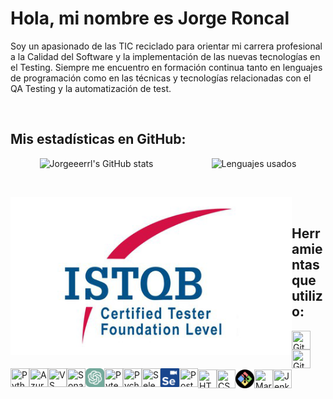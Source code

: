 # Hola, mi nombre es Jorge Roncal

Soy un apasionado de las TIC reciclado para orientar mi carrera profesional a la Calidad del Software y la implementación de las nuevas tecnologías en el Testing. Siempre me encuentro en formación continua tanto en lenguajes de programación como en las técnicas y tecnologías relacionadas con el QA Testing y la automatización de test.

&nbsp;

## Mis estadísticas en GitHub:

<div style="display: flex; justify-content: space-around;">
  <img src="https://github-readme-stats.vercel.app/api?username=Jorgeeerrl&show_icons=true&theme=gruvbox" alt="Jorgeeerrl's GitHub stats" />
  <img src="https://github-readme-stats.vercel.app/api/top-langs/?username=Jorgeeerrl&theme=gruvbox" alt="Lenguajes usados" />
</div>

&nbsp;

<img align="left" src="https://github.com/Jorgeeerrl/Jorgeeerrl/blob/main/ISTQB%20Logo.png" width="450" />

&nbsp;&nbsp;&nbsp;

## Herramientas que utilizo:

<img align="left" src="https://raw.githubusercontent.com/jmnote/z-icons/master/svg/git.svg" width="30" height="30" title="Git" />
<img align="left" src="https://raw.githubusercontent.com/jmnote/z-icons/master/svg/github.svg" width="30" height="30" title="GitHub" />
<img align="left" src="https://raw.githubusercontent.com/jmnote/z-icons/master/svg/python.svg" width="30" height="30" title="Python" />
<img align="left" src="https://cdn.jsdelivr.net/gh/devicons/devicon@latest/icons/azuredevops/azuredevops-original.svg" width="30" height="30" title="Azure DevOps" />
<img align="left" src="https://cdn.jsdelivr.net/gh/devicons/devicon@latest/icons/vscode/vscode-original.svg" width="30" height="30" title="VS Code" />
<img align="left" src="https://cdn.jsdelivr.net/gh/devicons/devicon@latest/icons/sonarqube/sonarqube-original.svg" width="30" height="30" title="SonarQube" />

&nbsp;

<img align="left" src="https://github.com/Jorgeeerrl/Jorgeeerrl/blob/main/ChatGPT_logo.svg" width="30" height="30" title="ChatGPT" />
<img align="left" src="https://cdn.jsdelivr.net/gh/devicons/devicon@latest/icons/pytest/pytest-original-wordmark.svg" width="30" height="30" title="Pytest" />
<img align="left" src="https://cdn.jsdelivr.net/gh/devicons/devicon@latest/icons/pycharm/pycharm-original.svg" width="30" height="30" title="Pycharm"/>
<img align="left" src="https://cdn.jsdelivr.net/gh/devicons/devicon@latest/icons/selenium/selenium-original.svg" width="30" height="30" title="Selenium Webdriver" />
<img align="left" src="https://github.com/Jorgeeerrl/Jorgeeerrl/blob/main/selenium-ide128.png" width="30" height="30" title="Selenium IDE" />
<img align="left" src="https://cdn.jsdelivr.net/gh/devicons/devicon@latest/icons/postman/postman-original.svg" width="30" height="30" title="Postman" />
          

&nbsp;         

<img align="left" src="https://cdn.jsdelivr.net/gh/devicons/devicon@latest/icons/html5/html5-original.svg" width="30" height="30" title="HTML" />
<img align="left" src="https://cdn.jsdelivr.net/gh/devicons/devicon@latest/icons/css3/css3-original.svg" width="30" height="30" title="CSS"  />
<img align="left" src="https://github.com/Jorgeeerrl/Jorgeeerrl/blob/main/Gitbash_logo.png" width="30" height="30" title="GitBash" />
<img align="left" src="https://cdn.jsdelivr.net/gh/devicons/devicon@latest/icons/markdown/markdown-original.svg" width="30" height="30" title="Markdown" />
<img align="left" src="https://cdn.jsdelivr.net/gh/devicons/devicon@latest/icons/jenkins/jenkins-original.svg" width="30" height="30" title="Jenkins" />

<br />


          




<!---
Jorgeeerrl/Jorgeeerrl is a ✨ special ✨ repository because its `README.md` (this file) appears on your GitHub profile.
You can click the Preview link to take a look at your changes.
--->
